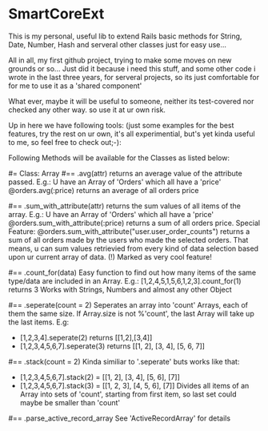 SmartCoreExt
============

This is my personal, useful lib to extend Rails basic methods for String, Date, Number, Hash and serveral other classes just for easy use... 

All in all, my first github project, trying to make some moves on new grounds or so... Just did it because i need this stuff, and some other 
code i wrote in the last three years, for serveral projects, so its just comfortable for for me to use it as a 'shared component'

What ever, maybe it will be useful to someone,  neither its test-covered nor checked any other way. so use it at ur own risk.

Up in here we have following tools: (just some examples for the best features, try the rest on ur own, it's all experimential, but's 
yet kinda useful to me, so feel free to check out;-):

Following Methods will be available for the Classes as listed below:

#= Class: Array
#== .avg(attr)
returns an average value of the attribute passed. E.g.: U have an Array of 'Orders' which all have a 'price'
@orders.avg(:price) returns an average of all orders price

#== .sum_with_attribute(attr)
returns the sum values of all items of the array. E.g.: U have an Array of 'Orders' which all have a 'price'
@orders.sum_with_attribute(:price) returns a sum of all orders price.
Special Feature:
@orders.sum_with_attribute("user.user_order_counts") returns a sum of all orders made by the users who made the selected orders.
That means, u can sum values retrievied from every kind of data selection based upon ur current array of data.
(!) Marked as very cool feature!

#== .count_for(data)
Easy function to find out how many items of the same type/data are included in an Array. E.g.:
[1,2,4,5,1,5,6,1,2,3].count_for(1) returns 3
Works with Strings, Numbers and almost any other Object


#== .seperate(count = 2)
Seperates an array into 'count' Arrays, each of them the same size. If Array.size is not %'count', the last Array
will take up the last items. E.g:
- [1,2,3,4].seperate(2) returns [[1,2],[3,4]]
- [1,2,3,4,5,6,7].seperate(3) returns [[1, 2], [3, 4], [5, 6, 7]]

#== .stack(count = 2)
Kinda similiar to '.seperate' buts works like that:
- [1,2,3,4,5,6,7].stack(2) = [[1, 2], [3, 4], [5, 6], [7]]
- [1,2,3,4,5,6,7].stack(3) = [[1, 2, 3], [4, 5, 6], [7]]
Divides all items of an Array into sets of 'count', starting from first item, so last set could maybe be smaller than 'count'

#== .parse_active_record_array
See 'ActiveRecordArray' for details